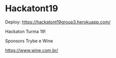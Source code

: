 # Hackatont19

Deploy: https://hackatont19group3.herokuapp.com/

Hackaton Turma 19!

Sponsors Trybe e Wine

https://www.wine.com.br/
